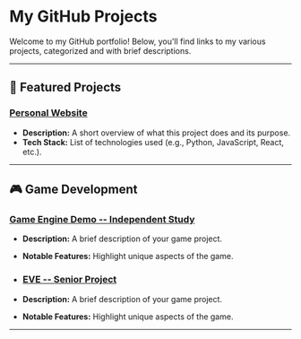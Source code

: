# My GitHub Projects

Welcome to my GitHub portfolio! Below, you'll find links to my various projects, categorized and with brief descriptions.

---

## 🌟 Featured Projects

### [Personal Website]([https://github.com/yourusername/project1](https://github.com/MattLee30/personalwebsite))
- **Description:** A short overview of what this project does and its purpose.
- **Tech Stack:** List of technologies used (e.g., Python, JavaScript, React, etc.).

---

## 🎮 Game Development

### [Game Engine Demo -- Independent Study](https://github.com/MattLee30/Sharkitect-Game-Engine-Demo)
- **Description:** A brief description of your game project.
- **Notable Features:** Highlight unique aspects of the game.

- ### [EVE -- Senior Project](https://github.com/CJPhill/SeniorProject-Eve)
- **Description:** A brief description of your game project.
- **Notable Features:** Highlight unique aspects of the game.

---
